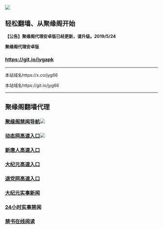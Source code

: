 ![](https://raw.githubusercontent.com/hao369/a/master/j.jpg)



## 轻松翻墙、从聚缘阁开始



**【公告】聚缘阁代理安卓版已经更新，请升级。2019/5/24**

 
**聚缘阁代理安卓版**
### https://git.io/jygapk  

***

本站域名https://x.co/jyg66 

本站域名https://git.io/jyg66



***




## 聚缘阁翻墙代理 



### [聚缘阁禁闻导航](https://muddy-art-45e2.heews.workers.dev/-----http://eewwea2.h5a.hyundai-cme.net/)![](https://tup.vraet.cf/jyg.gif)



### [动态网高速入口](https://muddy-art-45e2.heews.workers.dev/-----https://662.nhhc.com.au)![](https://tup.vraet.cf/jygdl.gif)


### [新唐人高速入口](https://muddy-art-45e2.heews.workers.dev/-----https://662.nhhc.com.au)

### [大纪元高速入口](https://muddy-art-45e2.heews.workers.dev/-----https://662.nhhc.com.au)

### [退党网高速入口](https://muddy-art-45e2.heews.workers.dev/-----https://662.nhhc.com.au)






### [大纪元实事新闻](https://git.io/fjmgE)

### [24小时实事禁闻](https://git.io/fj3Go)

### [禁书在线阅读](https://git.io/fjJ5Z)






